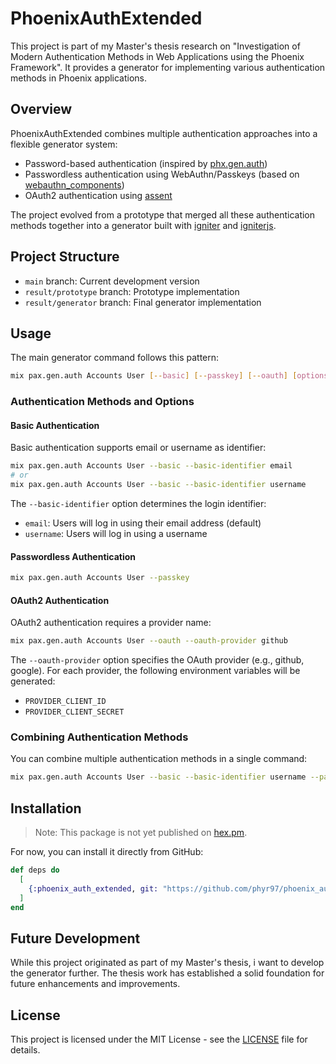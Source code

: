 # PhoenixAuthExtended

This project is part of my Master's thesis research on "Investigation of Modern Authentication Methods in Web Applications using the Phoenix Framework". It provides a generator for implementing various authentication methods in Phoenix applications.

## Overview

PhoenixAuthExtended combines multiple authentication approaches into a flexible generator system:

- Password-based authentication (inspired by [phx.gen.auth](https://hexdocs.pm/phoenix/Mix.Tasks.Phx.Gen.Auth.html))
- Passwordless authentication using WebAuthn/Passkeys (based on [webauthn_components](https://github.com/liveshowy/webauthn_components))
- OAuth2 authentication using [assent](https://github.com/pow-auth/assent)

The project evolved from a prototype that merged all these authentication methods together into a generator built with [igniter](https://github.com/ash-project/igniter) and [igniterjs](https://github.com/ash-project/igniter_js).

## Project Structure

- `main` branch: Current development version
- `result/prototype` branch: Prototype implementation
- `result/generator` branch: Final generator implementation

## Usage

The main generator command follows this pattern:

```bash
mix pax.gen.auth Accounts User [--basic] [--passkey] [--oauth] [options]
```

### Authentication Methods and Options

#### Basic Authentication
Basic authentication supports email or username as identifier:

```bash
mix pax.gen.auth Accounts User --basic --basic-identifier email
# or
mix pax.gen.auth Accounts User --basic --basic-identifier username
```

The `--basic-identifier` option determines the login identifier:
- `email`: Users will log in using their email address (default)
- `username`: Users will log in using a username

#### Passwordless Authentication
```bash
mix pax.gen.auth Accounts User --passkey
```

#### OAuth2 Authentication
OAuth2 authentication requires a provider name:

```bash
mix pax.gen.auth Accounts User --oauth --oauth-provider github
```

The `--oauth-provider` option specifies the OAuth provider (e.g., github, google). For each provider, the following environment variables will be generated:
- `PROVIDER_CLIENT_ID`
- `PROVIDER_CLIENT_SECRET`

### Combining Authentication Methods
You can combine multiple authentication methods in a single command:

```bash
mix pax.gen.auth Accounts User --basic --basic-identifier username --passkey
```

## Installation

> Note: This package is not yet published on [hex.pm](https://hex.pm).

For now, you can install it directly from GitHub:

```elixir
def deps do
  [
    {:phoenix_auth_extended, git: "https://github.com/phyr97/phoenix_auth_extended.git"}
  ]
end
```

## Future Development

While this project originated as part of my Master's thesis, i want to develop the generator further. The thesis work has established a solid foundation for future enhancements and improvements.

## License

This project is licensed under the MIT License - see the [LICENSE](LICENSE) file for details.

